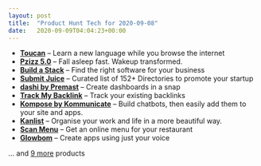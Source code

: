 ```yaml
---
layout: post
title:  "Product Hunt Tech for 2020-09-08"
date:   2020-09-09T04:04:23+00:00
---
```


* **[Toucan](https://www.producthunt.com/posts/toucan-3?utm_campaign=producthunt-api&utm_medium=api-v2&utm_source=Application%3A+Daily+Digest+RSS+v2+%28ID%3A+29748%29)** – Learn a new language while you browse the internet
* **[Pzizz 5.0](https://www.producthunt.com/posts/pzizz-5-0?utm_campaign=producthunt-api&utm_medium=api-v2&utm_source=Application%3A+Daily+Digest+RSS+v2+%28ID%3A+29748%29)** – Fall asleep fast. Wakeup transformed.
* **[Build a Stack](https://www.producthunt.com/posts/build-a-stack?utm_campaign=producthunt-api&utm_medium=api-v2&utm_source=Application%3A+Daily+Digest+RSS+v2+%28ID%3A+29748%29)** – Find the right software for your business
* **[Submit Juice](https://www.producthunt.com/posts/submit-juice?utm_campaign=producthunt-api&utm_medium=api-v2&utm_source=Application%3A+Daily+Digest+RSS+v2+%28ID%3A+29748%29)** – Curated list of 152+ Directories to promote your startup
* **[dashi by Premast](https://www.producthunt.com/posts/dashi-by-premast?utm_campaign=producthunt-api&utm_medium=api-v2&utm_source=Application%3A+Daily+Digest+RSS+v2+%28ID%3A+29748%29)** – Create dashboards in a snap
* **[Track My Backlink](https://www.producthunt.com/posts/track-my-backlink?utm_campaign=producthunt-api&utm_medium=api-v2&utm_source=Application%3A+Daily+Digest+RSS+v2+%28ID%3A+29748%29)** – Track your existing backlinks
* **[Kompose by Kommunicate](https://www.producthunt.com/posts/kompose-by-kommunicate?utm_campaign=producthunt-api&utm_medium=api-v2&utm_source=Application%3A+Daily+Digest+RSS+v2+%28ID%3A+29748%29)** – Build chatbots, then easily add them to your site and apps.
* **[Kanlist](https://www.producthunt.com/posts/kanlist?utm_campaign=producthunt-api&utm_medium=api-v2&utm_source=Application%3A+Daily+Digest+RSS+v2+%28ID%3A+29748%29)** – Organise your work and life in a more beautiful way.
* **[Scan Menu](https://www.producthunt.com/posts/scan-menu?utm_campaign=producthunt-api&utm_medium=api-v2&utm_source=Application%3A+Daily+Digest+RSS+v2+%28ID%3A+29748%29)** – Get an online menu for your restaurant
* **[Glowbom](https://www.producthunt.com/posts/glowbom?utm_campaign=producthunt-api&utm_medium=api-v2&utm_source=Application%3A+Daily+Digest+RSS+v2+%28ID%3A+29748%29)** – Create apps using just your voice

… and [9 more](https://www.producthunt.com/tech) products